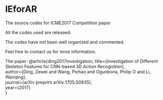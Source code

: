 # IEforAR
The source codes for ICME2017 Competition paper


All the codes used are released. 

The codes have not been well organized and commented.

Feel free to contact us for mroe information.



The paper:
@article{ding2017investigation,
  title={Investigation of Different Skeleton Features for CNN-based 3D Action Recognition},  
  author={Ding, Zewei and Wang, Pichao and Ogunbona, Philip O and Li, Wanqing},  
  journal={arXiv preprint arXiv:1705.00835},  
  year={2017}  
}

